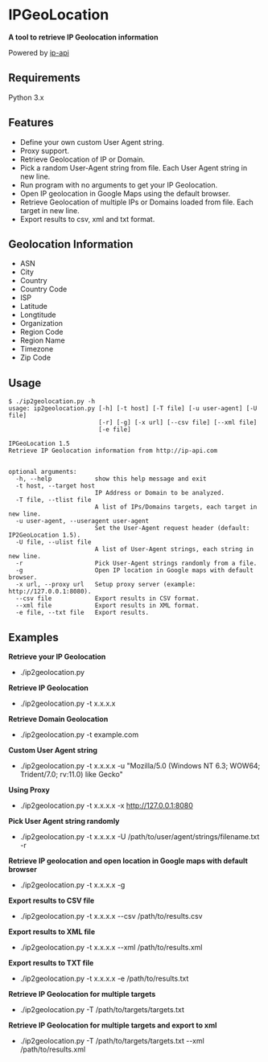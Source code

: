 # IPGeoLocation

**A tool to retrieve IP Geolocation information**

Powered by [ip-api](http://ip-api.com/docs/)


**Requirements**
---
Python 3.x


**Features**
---
* Define your own custom User Agent string.
* Proxy support.
* Retrieve Geolocation of IP or Domain.
* Pick a random User-Agent string from file. Each User Agent string in new line.
* Run program with no arguments to get your IP Geolocation.
* Open IP geolocation in Google Maps using the default browser.
* Retrieve Geolocation of multiple IPs or Domains loaded from file. Each target in new line.
* Export results to csv, xml and txt format.


**Geolocation Information**
---
* ASN
* City
* Country
* Country Code
* ISP
* Latitude
* Longtitude
* Organization
* Region Code
* Region Name
* Timezone
* Zip Code


**Usage**
---
```
$ ./ip2geolocation.py -h 
usage: ip2geolocation.py [-h] [-t host] [-T file] [-u user-agent] [-U file]
                         [-r] [-g] [-x url] [--csv file] [--xml file]
                         [-e file]

IPGeoLocation 1.5
Retrieve IP Geolocation information from http://ip-api.com


optional arguments:
  -h, --help            show this help message and exit
  -t host, --target host
                        IP Address or Domain to be analyzed.
  -T file, --tlist file
                        A list of IPs/Domains targets, each target in new line.
  -u user-agent, --useragent user-agent
                        Set the User-Agent request header (default: IP2GeoLocation 1.5).
  -U file, --ulist file
                        A list of User-Agent strings, each string in new line.
  -r                    Pick User-Agent strings randomly from a file.
  -g                    Open IP location in Google maps with default browser.
  -x url, --proxy url   Setup proxy server (example: http://127.0.0.1:8080).
  --csv file            Export results in CSV format.
  --xml file            Export results in XML format.
  -e file, --txt file   Export results.
```
  

**Examples**
---
**Retrieve your IP Geolocation**
* ./ip2geolocation.py

**Retrieve IP Geolocation**
* ./ip2geolocation.py -t x.x.x.x

**Retrieve Domain Geolocation**
* ./ip2geolocation.py -t example.com

**Custom User Agent string** 
* ./ip2geolocation.py -t x.x.x.x -u "Mozilla/5.0 (Windows NT 6.3; WOW64; Trident/7.0; rv:11.0) like Gecko"

**Using Proxy**
* ./ip2geolocation.py -t x.x.x.x -x http://127.0.0.1:8080

**Pick User Agent string randomly**
* ./ip2geolocation.py -t x.x.x.x -U /path/to/user/agent/strings/filename.txt -r 

**Retrieve IP geolocation and open location in Google maps with default browser**
* ./ip2geolocation.py -t x.x.x.x -g

**Export results to CSV file**
* ./ip2geolocation.py -t x.x.x.x --csv /path/to/results.csv

**Export results to XML file**
* ./ip2geolocation.py -t x.x.x.x --xml /path/to/results.xml

**Export results to TXT file**
* ./ip2geolocation.py -t x.x.x.x -e /path/to/results.txt

**Retrieve IP Geolocation for multiple targets**
* ./ip2geolocation.py -T /path/to/targets/targets.txt

**Retrieve IP Geolocation for multiple targets and export to xml**
* ./ip2geolocation.py -T /path/to/targets/targets.txt --xml /path/to/results.xml
